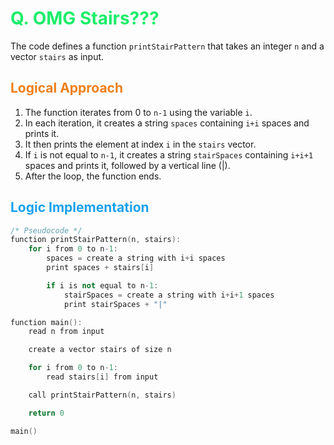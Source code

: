 # <span style="color:#1AED69"> Q. **OMG Stairs???**</span>

The code defines a function `printStairPattern` that takes an integer `n` and a vector `stairs` as input.

## <span style="color:#ED7F1A"> **Logical Approach**</span>

1. The function iterates from 0 to `n-1` using the variable `i`.
2. In each iteration, it creates a string `spaces` containing `i+i` spaces and prints it.
3. It then prints the element at index `i` in the `stairs` vector.
4. If `i` is not equal to `n-1`, it creates a string `stairSpaces` containing `i+i+1` spaces and prints it, followed by a vertical line (|).
5. After the loop, the function ends.


## <span style="color:#1AA1ED"> **Logic Implementation** </span>

```cpp
/* Pseudocode */
function printStairPattern(n, stairs):
    for i from 0 to n-1:
        spaces = create a string with i+i spaces
        print spaces + stairs[i]

        if i is not equal to n-1:
            stairSpaces = create a string with i+i+1 spaces
            print stairSpaces + "|"

function main():
    read n from input

    create a vector stairs of size n

    for i from 0 to n-1:
        read stairs[i] from input

    call printStairPattern(n, stairs)

    return 0

main()

```